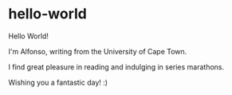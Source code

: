 # hello-world

Hello World!

I'm Alfonso, writing from the University of Cape Town.

I find great pleasure in reading and indulging in series marathons.

Wishing you a fantastic day! :)
